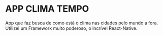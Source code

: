 # APP CLIMA TEMPO
App que faz busca de como está o clima nas cidades pelo mundo a fora. Utilizei um Framework muito poderoso, o incrível React-Native.
